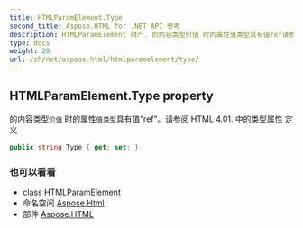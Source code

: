 ```yaml
---
title: HTMLParamElement.Type
second_title: Aspose.HTML for .NET API 参考
description: HTMLParamElement 财产. 的内容类型价值 时的属性值类型具有值ref请参阅 HTML 4.01. 中的类型属性 定义
type: docs
weight: 20
url: /zh/net/aspose.html/htmlparamelement/type/
---
```

## HTMLParamElement.Type property

的内容类型`价值` 时的属性`值类型`具有值“ref”。请参阅 HTML 4.01. 中的类型属性 定义

```csharp
public string Type { get; set; }
```

### 也可以看看

* class [HTMLParamElement](../)
* 命名空间 [Aspose.Html](../../htmlparamelement/)
* 部件 [Aspose.HTML](../../../)


